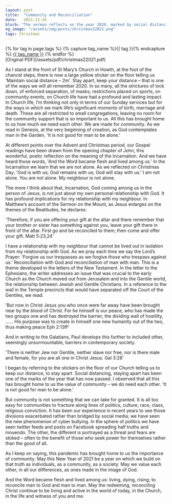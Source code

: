 ```yaml
---
layout: post
title:  "Community and Reconciliation"
date:   2021-12-26
blurb: "The sermon reflects on the year 2020, marked by social distancing and isolation, and emphasizes the importance of community and reconciliation. It draws on the teachings of the Incarnation, the Sermon on the Mount, and the letters of the New Testament to highlight the interconnectedness of our relationships with God and our neighbors. The sermon concludes with a call to value each other, in all our differences, as ones made in the image of God."
og_image: "/assets/img/posts/christmas22021.png"
tags: Christmas
---    
```

<div class="tag-pills">
  {% for tag in page.tags %}
    {% capture tag_name %}{{ tag }}{% endcapture %}
    <a href="{{ site.baseurl }}/tag/{{ tag_name }}" class="tag-pill">{{ tag_name }}</a>
  {% endfor %}
</div>
[Original PDF](/assets/pdf/christmas22021.pdf)

As I stand at the front of St Mary’s Church in Howth, at the foot of the chancel steps, there is now a large yellow sticker on the floor telling us 'Maintain social distance – 2m'. Stay apart, keep your distance – that is one of the ways we will all remember 2020. In so many, all the strictures of lock down, of enforced separation, of masks; restrictions placed on sports, on community events, on Church life have had a profound and lasting impact. In Church life, I’m thinking not only in terms of our Sunday services but for the ways in which we mark life’s significant moments of birth, marriage and death. These are all restricted to small congregations, leaving no room for the community support that is so important to us. All this has brought home to us how much we need each other. We are made for community. As we read in Genesis, at the very beginning of creation, as God contemplates man in the Garden, 'It is not good for man to be alone.'

At different points over the Advent and Christmas period, our Gospel readings have been drawn from the opening chapter of John, this wonderful, poetic reflection on the meaning of the Incarnation. And we have heard those words, 'And the Word became flesh and lived among us.' In the Incarnation we learn that we are not alone. As we reflected on Christmas Day; 'God is with us; God remains with us; God will stay with us.' I am not alone. You are not alone. My neighbour is not alone.

The more I think about that, Incarnation, God coming among us in the person of Jesus, is not just about my own personal relationship with God. It has profound implications for my relationship with my neighbour. In Matthew’s account of the Sermon on the Mount, as Jesus enlarges on the themes of the Beatitudes, he declares:

'Therefore, if you are offering your gift at the altar and there remember that your brother or sister has something against you, leave your gift there in front of the altar. First go and be reconciled to them; then come and offer your gift. Matt 5:23,24'

I have a relationship with my neighbour that cannot be lived out in isolation from my relationship with God. As we pray each time we say the Lord’s Prayer: 'Forgive us our trespasses as we forgive those who trespass against us.' Reconciliation with God and reconciliation of man with man. This is a theme developed in the letters of the New Testament. In the letter to the Ephesians, the writer addresses an issue that was crucial to the early Church as the Church moved out from Jerusalem and into the Gentile world, the relationship between Jewish and Gentile Christians. In a reference to the wall in the Temple precincts that would have separated off the Court of the Gentiles, we read:

'But now in Christ Jesus you who once were far away have been brought near by the blood of Christ. For he himself is our peace, who has made the two groups one and has destroyed the barrier, the dividing wall of hostility, …… His purpose was to create in himself one new humanity out of the two, thus making peace Eph 2:13ff'

And in writing to the Galatians, Paul develops this further to included other, seemingly unsurmountable, barriers in contemporary society.

'There is neither Jew nor Gentile, neither slave nor free, nor is there male and female, for you are all one in Christ Jesus. Gal 3:28'

I began by referring to the stickers on the floor of our Church telling us to keep our distance, to stay apart. Social distancing, staying apart has been one of the marks of the year that has now passed. I observed that all this has brought home to us the value of community – we do need each other. 'It is not good for man to be alone.'

But community is not something that we can take for granted. It is all too easy for communities to fracture along lines of politics, culture, race, class, religious conviction. It has been our experience in recent years to see those divisions exacerbated rather than bridged by social media; we have seen the new phenomenon of cyber bullying. In the sphere of politics we have seen twitter feeds and posts on Facebook spreading half truths and innuendo. The other, the different is portrayed as a threat and fears are stoked – often to the benefit of those who seek power for themselves rather than the good of all.

As I keep on saying, this pandemic has brought home to us the importance of community. May this New Year of 2021 be a year on which we build on that truth as individuals, as a community, as a society. May we value each other, in all our differences, as ones made in the image of God.

And the Word became flesh and lived among us: living, dying, rising; to reconcile man to God and man to man. May the redeeming, reconciling Christ continue to be living and active in the world of today, in the Church, in the life and witness of you and me.
